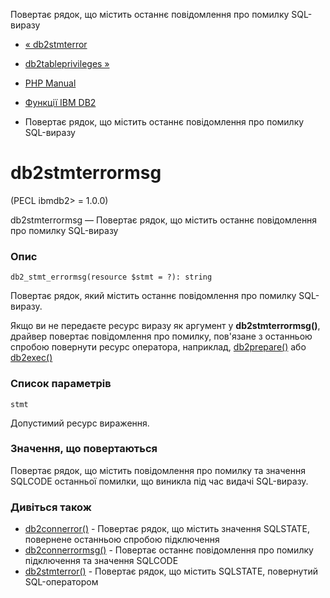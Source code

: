 Повертає рядок, що містить останнє повідомлення про помилку SQL-виразу

-   [« db2stmterror](function.db2-stmt-error.html)
    
-   [db2tableprivileges »](function.db2-table-privileges.html)
    
-   [PHP Manual](index.html)
    
-   [Функції IBM DB2](ref.ibm-db2.html)
    
-   Повертає рядок, що містить останнє повідомлення про помилку SQL-виразу
    

# db2stmterrormsg

(PECL ibmdb2> = 1.0.0)

db2stmterrormsg — Повертає рядок, що містить останнє повідомлення про помилку SQL-виразу

### Опис

```methodsynopsis
db2_stmt_errormsg(resource $stmt = ?): string
```

Повертає рядок, який містить останнє повідомлення про помилку SQL-виразу.

Якщо ви не передаєте ресурс виразу як аргумент у **db2stmterrormsg()**, драйвер повертає повідомлення про помилку, пов'язане з останньою спробою повернути ресурс оператора, наприклад, [db2prepare()](function.db2-prepare.html) або [db2exec()](function.db2-exec.html)

### Список параметрів

`stmt`

Допустимий ресурс вираження.

### Значення, що повертаються

Повертає рядок, що містить повідомлення про помилку та значення SQLCODE останньої помилки, що виникла під час видачі SQL-виразу.

### Дивіться також

-   [db2connerror()](function.db2-conn-error.html) - Повертає рядок, що містить значення SQLSTATE, повернене останньою спробою підключення
-   [db2connerrormsg()](function.db2-conn-errormsg.html) - Повертає останнє повідомлення про помилку підключення та значення SQLCODE
-   [db2stmterror()](function.db2-stmt-error.html) - Повертає рядок, що містить SQLSTATE, повернутий SQL-оператором
